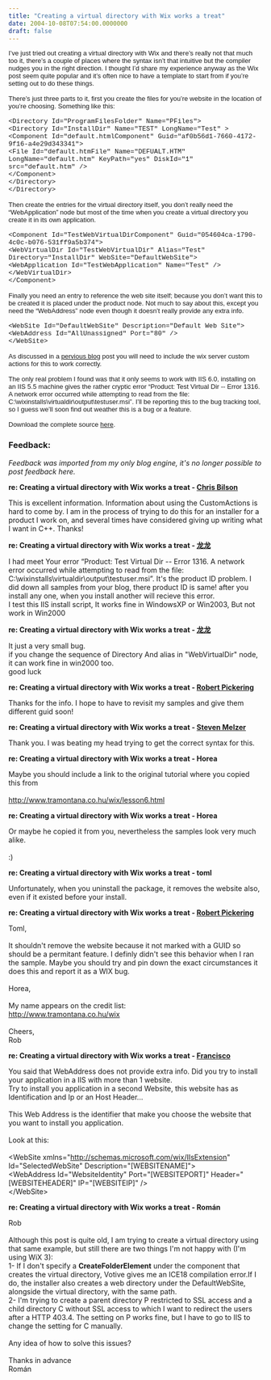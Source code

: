 ```yaml
---
title: "Creating a virtual directory with Wix works a treat"
date: 2004-10-08T07:54:00.0000000
draft: false
---
```


<FONT face=Arial size=2>
<P class=MsoNormal style="MARGIN: 0cm 0cm 0pt"><FONT face=Arial size=2>I&#8217;ve just tried out creating a virtual directory with Wix and there&#8217;s really not that much too it, there&#8217;s a couple of places where the syntax isn&#8217;t that intuitive but the compiler nudges you in the right direction. I thought I&#8217;d share my experience anyway as the Wix post seem quite popular and it&#8217;s often nice to have a template to start from if you&#8217;re setting out to do these things.</FONT></P>
<P class=MsoNormal style="MARGIN: 0cm 0cm 0pt"><?xml:namespace prefix = o ns = "urn:schemas-microsoft-com:office:office" /><o:p><FONT face=Arial size=2>&nbsp;</FONT></o:p></P>
<P class=MsoNormal style="MARGIN: 0cm 0cm 0pt"><FONT face=Arial size=2>There&#8217;s just three parts to it, first you create the files for you&#8217;re website in the location of you&#8217;re choosing. Something like this:</FONT></P>
<P class=MsoNormal style="MARGIN: 0cm 0cm 0pt"><SPAN style="FONT-FAMILY: 'Courier New'"><o:p><FONT size=2>&nbsp;</FONT></o:p></SPAN></P>
<P class=MsoNormal style="MARGIN: 0cm 0cm 0pt"><SPAN style="FONT-FAMILY: 'Courier New'"><FONT size=2>&lt;Directory Id="ProgramFilesFolder" Name="PFiles"&gt;<o:p></o:p></FONT></SPAN></P>
<P class=MsoNormal style="MARGIN: 0cm 0cm 0pt"><SPAN style="FONT-FAMILY: 'Courier New'"><FONT size=2>&lt;Directory Id="InstallDir" Name="TEST" LongName="Test" &gt;<o:p></o:p></FONT></SPAN></P>
<P class=MsoNormal style="MARGIN: 0cm 0cm 0pt"><SPAN style="FONT-FAMILY: 'Courier New'"><FONT size=2>&lt;Component Id="default.htmlComponent" Guid="af0b56d1-7660-4172-9f16-a4e29d343341"&gt;<o:p></o:p></FONT></SPAN></P>
<P class=MsoNormal style="MARGIN: 0cm 0cm 0pt"><SPAN style="FONT-FAMILY: 'Courier New'"><FONT size=2>&lt;File Id="default.htmFile" Name="DEFUALT.HTM" LongName="default.htm" KeyPath="yes" DiskId="1" src="default.htm" /&gt;<o:p></o:p></FONT></SPAN></P>
<P class=MsoNormal style="MARGIN: 0cm 0cm 0pt"><SPAN style="FONT-FAMILY: 'Courier New'"><FONT size=2>&lt;/Component&gt;<o:p></o:p></FONT></SPAN></P>
<P class=MsoNormal style="MARGIN: 0cm 0cm 0pt"><SPAN style="FONT-FAMILY: 'Courier New'"><FONT size=2>&lt;/Directory&gt;<o:p></o:p></FONT></SPAN></P>
<P class=MsoNormal style="MARGIN: 0cm 0cm 0pt"><SPAN style="FONT-FAMILY: 'Courier New'"><FONT size=2>&lt;/Directory&gt;<o:p></o:p></FONT></SPAN></P>
<P class=MsoNormal style="MARGIN: 0cm 0cm 0pt"><o:p><FONT face=Arial size=2>&nbsp;</FONT></o:p></P>
<P class=MsoNormal style="MARGIN: 0cm 0cm 0pt"><FONT face=Arial size=2>Then create the entries for the virtual directory itself, you don&#8217;t really need the &#8220;WebApplication&#8221; node but most of the time when you create a virtual directory you create it in its own application.</FONT></P>
<P class=MsoNormal style="MARGIN: 0cm 0cm 0pt"><o:p><FONT face=Arial size=2>&nbsp;</FONT></o:p></P>
<P class=MsoNormal style="MARGIN: 0cm 0cm 0pt"><SPAN style="FONT-FAMILY: 'Courier New'"><FONT size=2>&lt;Component Id="TestWebVirtualDirComponent" Guid="054604ca-1790-4c0c-b076-531ff9a5b374"&gt;<o:p></o:p></FONT></SPAN></P>
<P class=MsoNormal style="MARGIN: 0cm 0cm 0pt"><SPAN style="FONT-FAMILY: 'Courier New'"><FONT size=2>&lt;WebVirtualDir Id="TestWebVirtualDir" Alias="Test" Directory="InstallDir" WebSite="DefaultWebSite"&gt;<o:p></o:p></FONT></SPAN></P>
<P class=MsoNormal style="MARGIN: 0cm 0cm 0pt"><SPAN style="FONT-FAMILY: 'Courier New'"><FONT size=2>&lt;WebApplication Id="TestWebApplication" Name="Test" /&gt;<o:p></o:p></FONT></SPAN></P>
<P class=MsoNormal style="MARGIN: 0cm 0cm 0pt"><SPAN style="FONT-FAMILY: 'Courier New'"><FONT size=2>&lt;/WebVirtualDir&gt;<o:p></o:p></FONT></SPAN></P>
<P class=MsoNormal style="MARGIN: 0cm 0cm 0pt"><SPAN style="FONT-FAMILY: 'Courier New'"><FONT size=2>&lt;/Component&gt;<o:p></o:p></FONT></SPAN></P>
<P class=MsoNormal style="MARGIN: 0cm 0cm 0pt"><o:p><FONT face=Arial size=2>&nbsp;</FONT></o:p></P>
<P class=MsoNormal style="MARGIN: 0cm 0cm 0pt"><FONT face=Arial size=2>Finally you need an entry to reference the web site itself; because you don&#8217;t want this to be created it is placed under the product node. Not much to say about this, except you need the &#8220;WebAddress&#8221; node even though it doesn&#8217;t really provide any extra info.</FONT></P>
<P class=MsoNormal style="MARGIN: 0cm 0cm 0pt"><o:p><FONT face=Arial size=2>&nbsp;</FONT></o:p></P>
<P class=MsoNormal style="MARGIN: 0cm 0cm 0pt"><SPAN style="FONT-FAMILY: 'Courier New'"><FONT size=2>&lt;WebSite Id="DefaultWebSite" Description="Default Web Site"&gt;<o:p></o:p></FONT></SPAN></P>
<P class=MsoNormal style="MARGIN: 0cm 0cm 0pt"><SPAN style="FONT-FAMILY: 'Courier New'"><FONT size=2>&lt;WebAddress Id="AllUnassigned" Port="80" /&gt;<o:p></o:p></FONT></SPAN></P>
<P class=MsoNormal style="MARGIN: 0cm 0cm 0pt"><SPAN style="FONT-FAMILY: 'Courier New'"><FONT size=2>&lt;/WebSite&gt;<o:p></o:p></FONT></SPAN></P>
<P class=MsoNormal style="MARGIN: 0cm 0cm 0pt"><o:p><FONT face=Arial size=2>&nbsp;</FONT></o:p></P>
<P class=MsoNormal style="MARGIN: 0cm 0cm 0pt"><FONT face=Arial size=2>As discussed in a <A href="http://strangelights.com/blog/archive/2004/09/27/176.aspx">pervious blog</A> post you will need to include the wix server custom actions for this to work correctly.</FONT></P>
<P class=MsoNormal style="MARGIN: 0cm 0cm 0pt"><o:p><FONT face=Arial size=2>&nbsp;</FONT></o:p></P>
<P class=MsoNormal style="MARGIN: 0cm 0cm 0pt"><FONT face=Arial size=2>The only real problem I found was that it only seems to work with IIS 6.0, installing on an IIS 5.5 machine gives the rather cryptic error &#8220;Product: Test Virtual Dir -- Error 1316. A network error occurred while attempting to read from the file: C:\wixinstalls\virtualdir\output\testuser.msi&#8221;. I&#8217;ll be reporting this to the bug tracking tool, so I guess we&#8217;ll soon find out weather this is a bug or a feature.</FONT></P>
<P class=MsoNormal style="MARGIN: 0cm 0cm 0pt"><o:p><FONT face=Arial size=2>&nbsp;</FONT></o:p></P>
<P class=MsoNormal style="MARGIN: 0cm 0cm 0pt"><FONT face=Arial size=2>Download the complete source <A href="http://strangelights.com/download.aspx?url=/blog/downloads/virtualdir.zip">here</A>.</P>
<P class=MsoNormal style="MARGIN: 0cm 0cm 0pt"></FONT></P></FONT>

### Feedback:

*Feedback was imported from my only blog engine, it's no longer possible to post feedback here.*

**re: Creating a virtual directory with Wix works a treat - [Chris Bilson](http://weblogs.factored-software.com/chris)**

This is excellent information. Information about using the CustomActions is hard to come by. I am in the process of trying to do this for an installer for a product I work on, and several times have considered giving up writing what I want in C++. Thanks!

**re: Creating a virtual directory with Wix works a treat - [龙龙](http://www.cnblogs.com/huqingyu)**

I had meet Your error “Product: Test Virtual Dir -- Error 1316. A network error occurred while attempting to read from the file: C:\wixinstalls\virtualdir\output\testuser.msi”. It's the product ID problem. I did down all samples from your blog, there product ID is same! after you install any one, when you install another will recieve this error.<br>I test this IIS install script, It works fine in WindowsXP or Win2003, But not work in Win2000

**re: Creating a virtual directory with Wix works a treat - [龙龙](http://www.cnblogs.com/huqingyu)**

It just a very small bug.<br>if you change the sequence of Directory And alias in &quot;WebVirtualDir&quot; node, it can work fine in win2000 too.<br>good luck

**re: Creating a virtual directory with Wix works a treat - [Robert Pickering](http://www.strangelights.com)**

Thanks for the info. I hope to have to revisit my samples and give them different guid soon!

**re: Creating a virtual directory with Wix works a treat - [Steven Melzer](http://smelzer@paymentech.com)**

Thank you.  I was beating my head trying to get the correct syntax for this.

**re: Creating a virtual directory with Wix works a treat - Horea**

Maybe you should include a link to the original tutorial where you copied this from<br><br><a target="_new" href="http://www.tramontana.co.hu/wix/lesson6.html">http://www.tramontana.co.hu/wix/lesson6.html</a>

**re: Creating a virtual directory with Wix works a treat - Horea**

Or maybe he copied it from you, nevertheless the samples look very much alike.<br><br>:)

**re: Creating a virtual directory with Wix works a treat - toml**

Unfortunately, when you uninstall the package, it removes the website also, even if it existed before your install.

**re: Creating a virtual directory with Wix works a treat - [Robert Pickering](http://strangelights.com)**

Toml,<br><br>It shouldn't remove the website because it not marked with a GUID so should be a permitant feature. I definly didn't see this behavior when I ran the sample. Maybe you should try and pin down the exact circumstances it does this and report it as a WIX bug.<br><br>Horea,<br><br>My name appears on the credit list:<br><a target="_new" href="http://www.tramontana.co.hu/wix">http://www.tramontana.co.hu/wix</a><br><br>Cheers,<br>Rob

**re: Creating a virtual directory with Wix works a treat - [Francisco](http://franciscoder.blogspot.com/)**

You said that WebAddress does not provide extra info. Did you try to install your application in a IIS with more than 1 website.<br />Try to install you application in a second Website, this website has as Identification and Ip or an Host Header...<br /><br />This Web Address is the identifier that make you choose the website that you want to install you application.<br /><br />Look at this:<br /><br />  &lt;WebSite xmlns="http://schemas.microsoft.com/wix/IIsExtension"  Id="SelectedWebSite" Description="[WEBSITENAME]"&gt;    <br />    &lt;WebAddress Id="WebsiteIdentity" Port="[WEBSITEPORT]" Header="[WEBSITEHEADER]" IP="[WEBSITEIP]" /&gt;<br />  &lt;/WebSite&gt;

**re: Creating a virtual directory with Wix works a treat - Rom&#225;n**

Rob<br /><br />Although this post is quite old, I am trying to create a virtual directory using that same example, but still there are two things I'm not happy with (I'm using WiX 3):<br />1- If I don't specify a <b>CreateFolderElement</b> under the component that creates the virtual directory, Votive gives me an ICE18 compilation error.If I do, the installer also creates a web directory under the DefaultWebSite, alongside the virtual directory, with the same path.<br />2- I'm trying to create a parent directory P restricted to SSL access and a child directory C without SSL access to which I want to redirect the users after a HTTP 403.4. The setting on P works fine, but I have to go to IIS to change the setting for C manually.<br /><br />Any idea of how to solve this issues?<br /><br />Thanks in advance<br />Román

